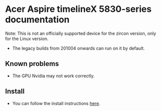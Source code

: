 # Acer Aspire timelineX 5830-series documentation

Note: This is not an officially supported device for the zircon version, only for the Linux version.

- The legacy builds from 201004 onwards can run on it by default.

## Known problems
- The GPU Nvidia may not work correctly.

## Install
- You can follow the install instructions [here](articles/install/64bit-Legacy.md). 
